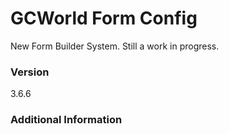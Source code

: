 # GCWorld Form Config

New Form Builder System.  Still a work in progress.




### Version
3.6.6

### Additional Information
